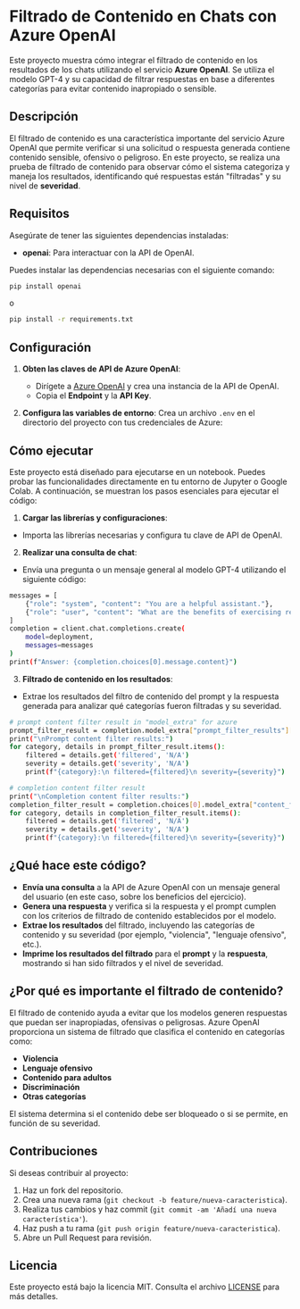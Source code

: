 # Filtrado de Contenido en Chats con Azure OpenAI

Este proyecto muestra cómo integrar el filtrado de contenido en los resultados de los chats utilizando el servicio **Azure OpenAI**. Se utiliza el modelo GPT-4 y su capacidad de filtrar respuestas en base a diferentes categorías para evitar contenido inapropiado o sensible.

## Descripción

El filtrado de contenido es una característica importante del servicio Azure OpenAI que permite verificar si una solicitud o respuesta generada contiene contenido sensible, ofensivo o peligroso. En este proyecto, se realiza una prueba de filtrado de contenido para observar cómo el sistema categoriza y maneja los resultados, identificando qué respuestas están "filtradas" y su nivel de **severidad**.

## Requisitos

Asegúrate de tener las siguientes dependencias instaladas:

- **openai**: Para interactuar con la API de OpenAI.

Puedes instalar las dependencias necesarias con el siguiente comando:

```bash
pip install openai
```
o 
```bash
pip install -r requirements.txt
```

## Configuración

1. **Obten las claves de API de Azure OpenAI**:
   - Dirígete a [Azure OpenAI](https://azure.microsoft.com/en-us/services/cognitive-services/openai/) y crea una instancia de la API de OpenAI.
   - Copia el **Endpoint** y la **API Key**.

2. **Configura las variables de entorno**:
   Crea un archivo `.env` en el directorio del proyecto con tus credenciales de Azure:


## Cómo ejecutar

Este proyecto está diseñado para ejecutarse en un notebook. Puedes probar las funcionalidades directamente en tu entorno de Jupyter o Google Colab. A continuación, se muestran los pasos esenciales para ejecutar el código:

1. **Cargar las librerías y configuraciones**:
- Importa las librerías necesarias y configura tu clave de API de OpenAI.

2. **Realizar una consulta de chat**:
- Envía una pregunta o un mensaje general al modelo GPT-4 utilizando el siguiente código:

```bash
messages = [
    {"role": "system", "content": "You are a helpful assistant."},
    {"role": "user", "content": "What are the benefits of exercising regularly?"}
]
completion = client.chat.completions.create(
    model=deployment,
    messages=messages
)
print(f"Answer: {completion.choices[0].message.content}")
```

3. **Filtrado de contenido en los resultados**:
- Extrae los resultados del filtro de contenido del prompt y la respuesta generada para analizar qué categorías fueron filtradas y su severidad.

```bash
# prompt content filter result in "model_extra" for azure
prompt_filter_result = completion.model_extra["prompt_filter_results"][0]["content_filter_results"]
print("\nPrompt content filter results:")
for category, details in prompt_filter_result.items():
    filtered = details.get('filtered', 'N/A')
    severity = details.get('severity', 'N/A')
    print(f"{category}:\n filtered={filtered}\n severity={severity}")

# completion content filter result
print("\nCompletion content filter results:")
completion_filter_result = completion.choices[0].model_extra["content_filter_results"]
for category, details in completion_filter_result.items():
    filtered = details.get('filtered', 'N/A')
    severity = details.get('severity', 'N/A')
    print(f"{category}:\n filtered={filtered}\n severity={severity}")
```

## ¿Qué hace este código?

- **Envía una consulta** a la API de Azure OpenAI con un mensaje general del usuario (en este caso, sobre los beneficios del ejercicio).
- **Genera una respuesta** y verifica si la respuesta y el prompt cumplen con los criterios de filtrado de contenido establecidos por el modelo.
- **Extrae los resultados** del filtrado, incluyendo las categorías de contenido y su severidad (por ejemplo, "violencia", "lenguaje ofensivo", etc.).
- **Imprime los resultados del filtrado** para el **prompt** y la **respuesta**, mostrando si han sido filtrados y el nivel de severidad.

## ¿Por qué es importante el filtrado de contenido?

El filtrado de contenido ayuda a evitar que los modelos generen respuestas que puedan ser inapropiadas, ofensivas o peligrosas. Azure OpenAI proporciona un sistema de filtrado que clasifica el contenido en categorías como:

- **Violencia**
- **Lenguaje ofensivo**
- **Contenido para adultos**
- **Discriminación**
- **Otras categorías**

El sistema determina si el contenido debe ser bloqueado o si se permite, en función de su severidad.

## Contribuciones

Si deseas contribuir al proyecto:

1. Haz un fork del repositorio.
2. Crea una nueva rama (`git checkout -b feature/nueva-caracteristica`).
3. Realiza tus cambios y haz commit (`git commit -am 'Añadí una nueva característica'`).
4. Haz push a tu rama (`git push origin feature/nueva-caracteristica`).
5. Abre un Pull Request para revisión.

## Licencia

Este proyecto está bajo la licencia MIT. Consulta el archivo [LICENSE](LICENSE) para más detalles.
